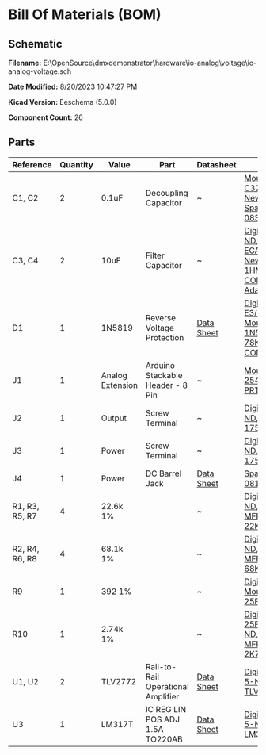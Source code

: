 
# Bill Of Materials (BOM)

## Schematic

**Filename:** E:\OpenSource\dmxdemonstrator\hardware\io-analog\voltage\io-analog-voltage.sch

**Date Modified:** 8/20/2023 10:47:27 PM

**Kicad Version:** Eeschema (5.0.0)

**Component Count:** 26

## Parts

Reference|Quantity|Value|Part|Datasheet|Vendor(s)
---------|--------|-----|----|---------|------
C1, C2|2|0.1uF|Decoupling Capacitor|~|[Mouser 80-C320C104K5R7301](https://www.mouser.com/ProductDetail/KEMET/C320C104K5R5TA7301/?qs=cWONFOU2MXytiO%2Fz22pl%252Bg%3D%3D), [Newark 13K6284](https://www.newark.com/kemet/c315c104m5u5ta/capacitor-mlcc-z5u-100nf-50v-radial/dp/39K6432), [Sparkfun COM-08375](https://www.sparkfun.com/products/8375), [Adafruit 753](https://www.adafruit.com/product/753)
C3, C4|2|10uF|Filter Capacitor|~|[Digikey P10425CT-ND](https://www.digikey.com/en/products/detail/panasonic-electronic-components/ECA-1HM100I/268510), [Mouser 667-ECA-1HM100I](https://www.mouser.com/ProductDetail/Panasonic/ECA-1HM100I), [Newark ECA-1HM100I](), [Sparkfun COM-00523](https://www.sparkfun.com/products/523), [Adafruit 2195](https://www.adafruit.com/product/2195)
D1|1|1N5819|Reverse Voltage Protection|[Data Sheet](http://www.vishay.com/docs/88525/1n5817.pdf)|[Digikey 1N5819-E3/54GITR-ND](https://www.digikey.com/en/products/detail/vishay-general-semiconductor-diodes-division/1N5819-E3-54/1023527), [Mouser 625-1N5819-E3](https://www.mouser.com/ProductDetail/Vishay-General-Semiconductor/1N5819-E3-54?qs=7w0fSgRKp93guDuu%252B5hJ0Q%3D%3D), [Newark 78K2616](https://www.newark.com/vishay/1n5819-e3-54/schottky-rectifier-1a-40v-do-204al/dp/78K2616?st=1n5819-e3/54), [Sparkfun COM-10926](https://www.sparkfun.com/products/10926)
J1|1|Analog Extension|Arduino Stackable Header - 8 Pin|~|[Mouser 992-8FX1L-254MM](https://www.mouser.com/ProductDetail/Gravitech/8Fx1L-254mm?qs=fkzBJ5HM%252BdAyuablm941Ag%3D%3D), [Sparkfun PRT-09279](https://www.sparkfun.com/products/9279)
J2|1|Output|Screw Terminal|~|[Digikey 277-1109-ND](https://www.digikey.com/en/products/detail/phoenix-contact/1757271/260477), [Mouser 651-1757271](https://www.mouser.com/ProductDetail/Phoenix-Contact/1757271?qs=uD%2FdkN7XIa3szA65xzhSaQ%3D%3D)
J3|1|Power|Screw Terminal|~|[Digikey 277-1106-ND](https://www.digikey.com/en/products/detail/phoenix-contact/1757242/260474), [Mouser 651-1757242](https://www.mouser.com/ProductDetail/Phoenix-Contact/1757242?qs=uD%2FdkN7XIa3Ejiz9qDxlzw%3D%3D)
J4|1|Power|DC Barrel Jack|[Data Sheet](https://www.sparkfun.com/products/10811)|[Sparkfun CONN-08197](https://www.sparkfun.com/products/10811)
R1, R3, R5, R7|4|22.6k 1%||~|[Digikey 22.6KXBK-ND](https://www.digikey.com/en/products/detail/yageo/MFR-25FBF52-22K6/13286), [Mouser 603-MFR-25FBF52-22K6](https://www.mouser.com/ProductDetail/YAGEO/MFR-25FBF52-22K6?qs=oAGoVhmvjhyqOVvYs9FeFg%3D%3D)
R2, R4, R6, R8|4|68.1k 1%||~|[Digikey 68.1KXBK-ND](https://www.digikey.com/en/products/detail/yageo/MFR-25FBF52-68K1/13440), [Mouser 603-MFR-25FBF52-68K1](https://www.mouser.com/ProductDetail/YAGEO/MFR-25FBF52-68K1?qs=oAGoVhmvjhxWiKYWiCojiA%3D%3D)
R9|1|392 1%||~|[Digikey 392XBK-ND](https://www.digikey.com/en/products/detail/yageo/MFR-25FBF52-392R/12919), [Mouser 603-MFR-25FBF52-392R](https://www.mouser.com/ProductDetail/YAGEO/MFR-25FBF52-392R?qs=oAGoVhmvjhy6pvrooMNCwg%3D%3D)
R10|1|2.74k 1%||~|[Digikey 13-MFR-25FRF52-2K74TR-ND](https://www.digikey.com/en/products/detail/yageo/MFR-25FRF52-2K74/14933), [Mouser 603-MFR-25FRF52-2K74](https://www.mouser.com/ProductDetail/YAGEO/MFR-25FRF52-2K74?qs=oAGoVhmvjhwhcYVvwkvvFg%3D%3D)
U1, U2|2|TLV2772|Rail-to-Rail Operational Amplifier|[Data Sheet](https://www.ti.com/lit/ds/slos209g/slos209g.pdf)|[Digikey 296-7592-5-ND](https://www.digikey.com/en/products/detail/texas-instruments/TLV2772CP/374329), [Mouser TLV2772CP](https://www.mouser.com/ProductDetail/Texas-Instruments/TLV2772CP?qs=xJkDX%2FqrskNfjj3oeOxKDg%3D%3D)
U3|1|LM317T|IC REG LIN POS ADJ 1.5A TO220AB|[Data Sheet](http://www.st.com/content/ccc/resource/technical/document/datasheet/group1/a0/db/e6/9b/6f/9c/45/7b/CD00000455/files/CD00000455.pdf/jcr:content/translations/en.CD00000455.pdf)|[Digikey 497-1575-5-ND](https://www.digikey.com//product-detail/en/stmicroelectronics/LM317T/497-1575-5-ND/591677), [Mouser 511-LM317T](https://www.mouser.com/ProductDetail/STMicroelectronics/LM317T?qs=swDD%252BF%252Bps7c8uLyY%252B3mJJw%3D%3D)<!--TABLEROW-->

